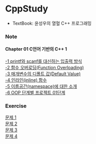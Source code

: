 # CppStudy

- TextBook: 윤성우의 열혈 C++ 프로그래밍

### Note
#### Chapter 01 C언어 기반의 C++ 1
[-1 printf와 scanf를 대신하는 입출력 방식](Ch01-1.md)<br>
[-2 함수 오버로딩(Function Overloading)](Ch01-2.md)<br>
[-3 매개변수의 디폴트 값(Default Value)](Ch01-3.md)<br>
[-4 인라인(inline) 함수](Ch01-4.md)<br>
[-5 이름공간(namespace)에 대한 소개](Ch01-5.md)<br>
[-6 OOP 단계별 프로젝트 01단계](Ch01-6.c)<br>

### Exercise
[문제 1](문제01-1.md)<br>
[문제 2](문제01-2.md)<br>
[문제 3](문제01-3.md)<br>
[문제 4](문제01-4.md)
